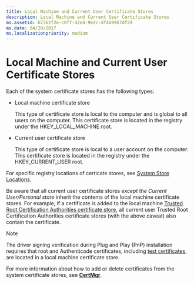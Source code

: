 ```yaml
---
title: Local Machine and Current User Certificate Stores
description: Local Machine and Current User Certificate Stores
ms.assetid: b7362f2e-c8ff-42e4-9edc-df4b9967df29
ms.date: 04/20/2017
ms.localizationpriority: medium
---
```


# Local Machine and Current User Certificate Stores


Each of the system certificate stores has the following types:

* Local machine certificate store

    This type of certificate store is local to the computer and is global to all users on the computer. This certificate store is located in the registry under the HKEY_LOCAL_MACHINE root.

* Current user certificate store

    This type of certificate store is local to a user account on the computer. This certificate store is located in the registry under the HKEY_CURRENT_USER root.

For specific registry locations of certicate stores, see [System Store Locations](https://docs.microsoft.com/windows/desktop/seccrypto/system-store-locations).

Be aware that all current user certificate stores *except the Current User/Personal store* inherit the contents of the local machine certificate stores. For example, if a certificate is added to the local machine [Trusted Root Certification Authorities certificate store](trusted-root-certification-authorities-certificate-store.md), all current user Trusted Root Certification Authorities certificate stores (with the above caveat) also contain the certificate.

>[!NOTE]
>The driver signing verification during Plug and Play (PnP) installation requires that root and Authenticode certificates, including [test certificates](test-certificates.md), are located in a local machine certificate store.

 

For more information about how to add or delete certificates from the system certificate stores, see [**CertMgr**](https://msdn.microsoft.com/library/windows/hardware/ff543411).

 

 





